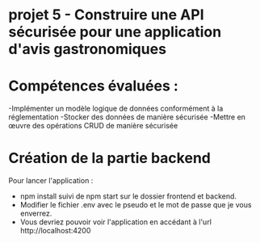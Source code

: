 # projet 5 - Construire une API sécurisée pour une application d'avis gastronomiques

# Compétences évaluées :

-Implémenter un modèle logique de données conformément à la réglementation
-Stocker des données de manière sécurisée
-Mettre en œuvre des opérations CRUD de manière sécurisée



# Création de la partie backend

Pour lancer l'application :
  - npm install suivi de npm start sur le dossier frontend et backend.
  - Modifier le fichier .env avec le pseudo et le mot de passe que je vous enverrez.
  - Vous devriez pouvoir voir l'application en accédant à l'url http://localhost:4200
